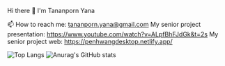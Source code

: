 Hi there 👋 I'm Tananporn Yana

📫 How to reach me: tananporn.yana@gmail.com
My senior project presentation: https://www.youtube.com/watch?v=ALpfBhFJdGk&t=2s
My senior project web: https://penhwangdesktop.netlify.app/

![Top Langs](https://github-readme-stats.vercel.app/api/top-langs/?username=Tiewly&layout=compact&langs_count=20&custom_title=Used-Languages)
![Anurag's GitHub stats](https://github-readme-stats.vercel.app/api?username=Tiewly&show_icons=true&theme=dracula)
